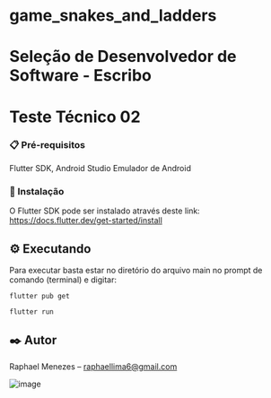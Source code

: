 ﻿# game_snakes_and_ladders

# Seleção de Desenvolvedor de Software - Escribo
# Teste Técnico 02

### 📋 Pré-requisitos
Flutter SDK, Android Studio Emulador de Android

### 🔧 Instalação
O Flutter SDK pode ser instalado através deste link: https://docs.flutter.dev/get-started/install

## ⚙️ Executando
Para executar basta estar no diretório do arquivo main no prompt de comando (terminal) e digitar: 

```
flutter pub get
```

```
flutter run
```


## ✒️ Autor
Raphael Menezes – raphaellima6@gmail.com

![image](https://user-images.githubusercontent.com/39925526/150475581-cef7f212-3f2f-48dc-94e9-61ed4db4abbe.png)
